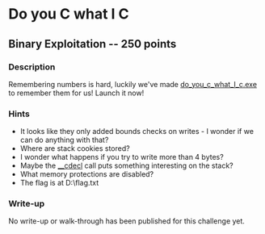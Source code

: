 # Do you C what I C

## Binary Exploitation -- 250 points

### Description

Remembering numbers is hard, luckily we've made [do\_you\_c\_what\_I\_c.exe](./do\_you\_c\_what\_I\_c.exe) to remember them for us! Launch it now!

### Hints

* It looks like they only added bounds checks on writes - I wonder if we can do anything with that?
* Where are stack cookies stored?
* I wonder what happens if you try to write more than 4 bytes?
* Maybe the [\_\_cdecl](https://docs.microsoft.com/en-us/cpp/cpp/cdecl?view=vs-2019) call puts something interesting on the stack?
* What memory protections are disabled?
* The flag is at D:\flag.txt


### Write-up

No write-up or walk-through has been published for this challenge yet.

